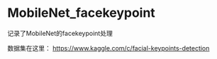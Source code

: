 # MobileNet_facekeypoint
记录了MobileNet的facekeypoint处理

数据集在这里：
https://www.kaggle.com/c/facial-keypoints-detection
